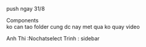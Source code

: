 push ngay 31/8 



Components      
ko can tao folder cung dc
nay met qua ko quay video

Anh Thi :Nochatselect
Trinh : sidebar 
